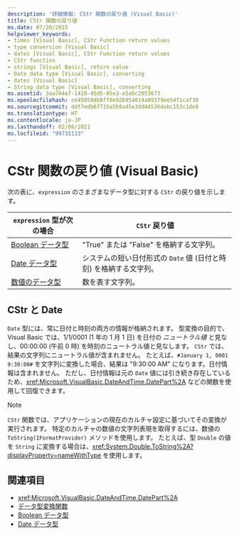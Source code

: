 ```yaml
---
description: '詳細情報: CStr 関数の戻り値 (Visual Basic)'
title: CStr 関数の戻り値
ms.date: 07/20/2015
helpviewer_keywords:
- times [Visual Basic], CStr Function return values
- type conversion [Visual Basic]
- dates [Visual Basic], CStr Function return values
- CStr function
- strings [Visual Basic], return value
- Date data type [Visual Basic], converting
- dates [Visual Basic]
- String data type [Visual Basic], converting
ms.assetid: 3aa744e7-1419-45d5-85e3-e5abc2953673
ms.openlocfilehash: ce45059db8ff8e926954014a09379ee54f1caf30
ms.sourcegitcommit: ddf7edb67715a5b9a45e3dd44536dabc153c1de0
ms.translationtype: HT
ms.contentlocale: ja-JP
ms.lasthandoff: 02/06/2021
ms.locfileid: "99731133"
---
```

# <a name="return-values-for-the-cstr-function-visual-basic"></a>CStr 関数の戻り値 (Visual Basic)

次の表に、`expression` のさまざまなデータ型に対する `CStr` の戻り値を示します。  
  
|`expression` 型が次の場合|`CStr` 戻り値|  
|-----------------------------|--------------------|  
|[Boolean データ型](../data-types/boolean-data-type.md)|"True" または "False" を格納する文字列。|  
|[Date データ型](../data-types/date-data-type.md)|システムの短い日付形式の `Date` 値 (日付と時刻) を格納する文字列。|  
|[数値のデータ型](../../programming-guide/language-features/data-types/numeric-data-types.md)|数を表す文字列。|  
  
## <a name="cstr-and-date"></a>CStr と Date  

 `Date` 型には、常に日付と時刻の両方の情報が格納されます。 型変換の目的で、Visual Basic では、1/1/0001 (1 年の 1 月 1 日) を日付の *ニュートラル値* と見なし、00:00:00 (午前 0 時) を時刻のニュートラル値と見なします。 `CStr` では、結果の文字列にニュートラル値が含まれません。 たとえば、`#January 1, 0001 9:30:00#` を文字列に変換した場合、結果は "9:30:00 AM" になります。日付情報は含まれません。 ただし、日付情報は元の `Date` 値には引き続き存在しているため、<xref:Microsoft.VisualBasic.DateAndTime.DatePart%2A> などの関数を使用して回復できます。  
  
> [!NOTE]
> `CStr` 関数では、アプリケーションの現在のカルチャ設定に基づいてその変換が実行されます。 特定のカルチャの数値の文字列表現を取得するには、数値の `ToString(IFormatProvider)` メソッドを使用します。 たとえば、型 `Double` の値を `String` に変換する場合は、<xref:System.Double.ToString%2A?displayProperty=nameWithType> を使用します。  
  
## <a name="see-also"></a>関連項目

- <xref:Microsoft.VisualBasic.DateAndTime.DatePart%2A>
- [データ型変換関数](type-conversion-functions.md)
- [Boolean データ型](../data-types/boolean-data-type.md)
- [Date データ型](../data-types/date-data-type.md)
